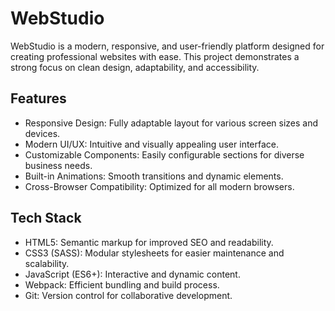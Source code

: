 # WebStudio

WebStudio is a modern, responsive, and user-friendly platform designed for creating professional websites with ease. This project demonstrates a strong focus on clean design, adaptability, and accessibility.

## Features

- Responsive Design: Fully adaptable layout for various screen sizes and devices.
- Modern UI/UX: Intuitive and visually appealing user interface.
- Customizable Components: Easily configurable sections for diverse business needs.
- Built-in Animations: Smooth transitions and dynamic elements.
- Cross-Browser Compatibility: Optimized for all modern browsers.

## Tech Stack

- HTML5: Semantic markup for improved SEO and readability.
- CSS3 (SASS): Modular stylesheets for easier maintenance and scalability.
- JavaScript (ES6+): Interactive and dynamic content.
- Webpack: Efficient bundling and build process.
- Git: Version control for collaborative development.
